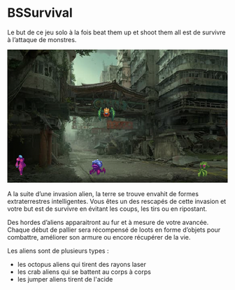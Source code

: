 # BSSurvival

Le but de ce jeu solo à la fois beat them up et shoot them all est de survivre à l’attaque de monstres. 

![BSSurvival](Assets/Scenes/BSSurvival.png)

A la suite d’une invasion alien, la terre se trouve envahit de formes extraterrestres intelligentes. 
Vous êtes un des rescapés de cette invasion et votre but est de survivre en évitant les coups, les tirs ou en ripostant. 

Des hordes d’aliens apparaitront au fur et à mesure de votre avancée. 
Chaque début de pallier sera récompensé de loots en forme d’objets pour combattre, améliorer son armure ou encore récupérer de la vie. 

Les aliens sont de plusieurs types : 
- les octopus aliens qui tirent des rayons laser
- les crab aliens qui se battent au corps à corps 
- les jumper aliens tirent de l'acide
